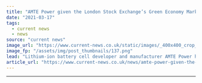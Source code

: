 ```yaml
---
title: "AMTE Power given the London Stock Exchange’s Green Economy Mark"
date: "2021-03-17"
tags: 
  - current news
  - news
source: "current news"
image_url: "https://www.current-news.co.uk/static/images/_400x400_crop_center-center/AMTE-battery-products-credit-AMTE-Power.png"
image_fp: "/assets/img/post_thumbnails/137.png"
lead: "​Lithium-ion battery cell developer and manufacturer AMTE Power has received the London Stock Exchange’s Green Economy Mark."
article_url: "https://www.current-news.co.uk/news/amte-power-given-the-london-stock-exchanges-green-economy-mark?utm_source=rss-feeds&utm_medium=rss&utm_campaign=rss"
---
```


---
